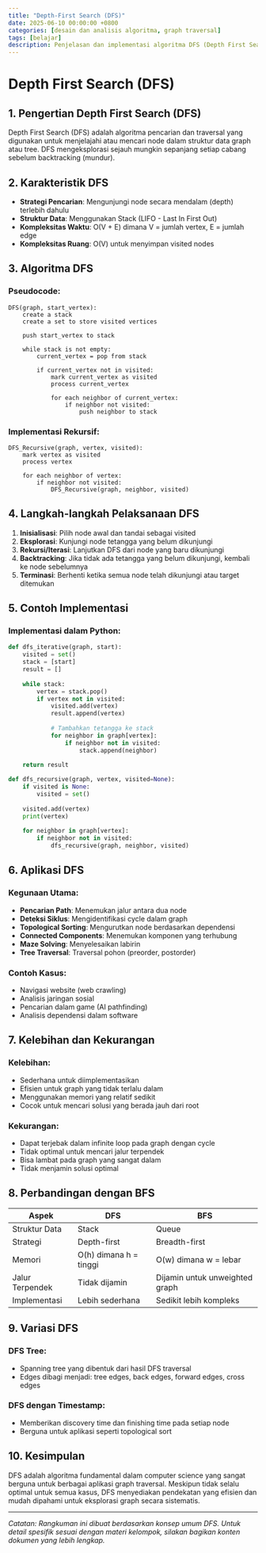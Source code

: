 ```yaml
---
title: "Depth-First Search (DFS)"
date: 2025-06-10 00:00:00 +0800
categories: [desain dan analisis algoritma, graph traversal]
tags: [belajar]
description: Penjelasan dan implementasi algoritma DFS (Depth First Search)
---
```


# Depth First Search (DFS)

## 1. Pengertian Depth First Search (DFS)

Depth First Search (DFS) adalah algoritma pencarian dan traversal yang digunakan untuk menjelajahi atau mencari node dalam struktur data graph atau tree. DFS mengeksplorasi sejauh mungkin sepanjang setiap cabang sebelum backtracking (mundur).

## 2. Karakteristik DFS

- **Strategi Pencarian**: Mengunjungi node secara mendalam (depth) terlebih dahulu
- **Struktur Data**: Menggunakan Stack (LIFO - Last In First Out)
- **Kompleksitas Waktu**: O(V + E) dimana V = jumlah vertex, E = jumlah edge
- **Kompleksitas Ruang**: O(V) untuk menyimpan visited nodes

## 3. Algoritma DFS

### Pseudocode:
```
DFS(graph, start_vertex):
    create a stack
    create a set to store visited vertices
    
    push start_vertex to stack
    
    while stack is not empty:
        current_vertex = pop from stack
        
        if current_vertex not in visited:
            mark current_vertex as visited
            process current_vertex
            
            for each neighbor of current_vertex:
                if neighbor not visited:
                    push neighbor to stack
```

### Implementasi Rekursif:
```
DFS_Recursive(graph, vertex, visited):
    mark vertex as visited
    process vertex
    
    for each neighbor of vertex:
        if neighbor not visited:
            DFS_Recursive(graph, neighbor, visited)
```

## 4. Langkah-langkah Pelaksanaan DFS

1. **Inisialisasi**: Pilih node awal dan tandai sebagai visited
2. **Eksplorasi**: Kunjungi node tetangga yang belum dikunjungi
3. **Rekursi/Iterasi**: Lanjutkan DFS dari node yang baru dikunjungi
4. **Backtracking**: Jika tidak ada tetangga yang belum dikunjungi, kembali ke node sebelumnya
5. **Terminasi**: Berhenti ketika semua node telah dikunjungi atau target ditemukan

## 5. Contoh Implementasi

### Implementasi dalam Python:
```python
def dfs_iterative(graph, start):
    visited = set()
    stack = [start]
    result = []
    
    while stack:
        vertex = stack.pop()
        if vertex not in visited:
            visited.add(vertex)
            result.append(vertex)
            
            # Tambahkan tetangga ke stack
            for neighbor in graph[vertex]:
                if neighbor not in visited:
                    stack.append(neighbor)
    
    return result

def dfs_recursive(graph, vertex, visited=None):
    if visited is None:
        visited = set()
    
    visited.add(vertex)
    print(vertex)
    
    for neighbor in graph[vertex]:
        if neighbor not in visited:
            dfs_recursive(graph, neighbor, visited)
```

## 6. Aplikasi DFS

### Kegunaan Utama:
- **Pencarian Path**: Menemukan jalur antara dua node
- **Deteksi Siklus**: Mengidentifikasi cycle dalam graph
- **Topological Sorting**: Mengurutkan node berdasarkan dependensi
- **Connected Components**: Menemukan komponen yang terhubung
- **Maze Solving**: Menyelesaikan labirin
- **Tree Traversal**: Traversal pohon (preorder, postorder)

### Contoh Kasus:
- Navigasi website (web crawling)
- Analisis jaringan sosial
- Pencarian dalam game (AI pathfinding)
- Analisis dependensi dalam software

## 7. Kelebihan dan Kekurangan

### Kelebihan:
- Sederhana untuk diimplementasikan
- Efisien untuk graph yang tidak terlalu dalam
- Menggunakan memori yang relatif sedikit
- Cocok untuk mencari solusi yang berada jauh dari root

### Kekurangan:
- Dapat terjebak dalam infinite loop pada graph dengan cycle
- Tidak optimal untuk mencari jalur terpendek
- Bisa lambat pada graph yang sangat dalam
- Tidak menjamin solusi optimal

## 8. Perbandingan dengan BFS

| Aspek | DFS | BFS |
|-------|-----|-----|
| Struktur Data | Stack | Queue |
| Strategi | Depth-first | Breadth-first |
| Memori | O(h) dimana h = tinggi | O(w) dimana w = lebar |
| Jalur Terpendek | Tidak dijamin | Dijamin untuk unweighted graph |
| Implementasi | Lebih sederhana | Sedikit lebih kompleks |

## 9. Variasi DFS

### DFS Tree:
- Spanning tree yang dibentuk dari hasil DFS traversal
- Edges dibagi menjadi: tree edges, back edges, forward edges, cross edges

### DFS dengan Timestamp:
- Memberikan discovery time dan finishing time pada setiap node
- Berguna untuk aplikasi seperti topological sort

## 10. Kesimpulan

DFS adalah algoritma fundamental dalam computer science yang sangat berguna untuk berbagai aplikasi graph traversal. Meskipun tidak selalu optimal untuk semua kasus, DFS menyediakan pendekatan yang efisien dan mudah dipahami untuk eksplorasi graph secara sistematis.

---

*Catatan: Rangkuman ini dibuat berdasarkan konsep umum DFS. Untuk detail spesifik sesuai dengan materi kelompok, silakan bagikan konten dokumen yang lebih lengkap.*
